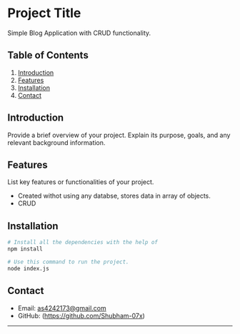 # Project Title

Simple Blog Application with CRUD functionality.

## Table of Contents

1. [Introduction](#introduction)
2. [Features](#features)
3. [Installation](#installation)
4. [Contact](#contact)

## Introduction

Provide a brief overview of your project. Explain its purpose, goals, and any relevant background information.

## Features

List key features or functionalities of your project.

- Created withot using any databse, stores data in array of objects.
- CRUD

## Installation

```bash
# Install all the dependencies with the help of
npm install

# Use this command to run the project.
node index.js
```

## Contact

- Email: as4242173@gmail.com
- GitHub: (https://github.com/Shubham-07x)

---
